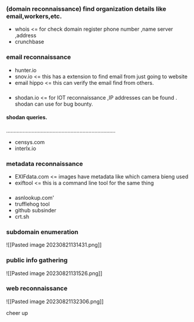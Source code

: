 
### (domain reconnaissance)  find organization details like email,workers,etc.

- whois  <= for check domain register phone number ,name server ,address
- crunchbase
### email reconnaissance

- hunter.io
- snov.io  <= this has a extension to find email from just going to website
- email hippo  <= this can verify the email find from others.

### ### 
- shodan.io  <= for IOT reconnaissance ,IP addresses can be found .
shodan can use for bug bounty.
#### shodan queries.

.........................................................................
- censys.com 
- interlx.io

### metadata reconnaissance

- EXIFdata.com <= images have metadata like which camera bieng used
- exiftool   <= this is a command line tool for the same thing

### 

- asnlookup.com'
- trufflehog tool 
- github subsinder
- crt.sh

### subdomain enumeration

![[Pasted image 20230821131431.png]]

### public info gathering 

![[Pasted image 20230821131526.png]]   


### web reconnaissance

![[Pasted image 20230821132306.png]]  



cheer up

